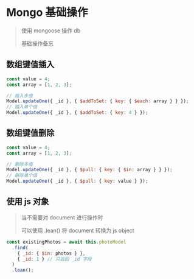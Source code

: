 # Mongo 基础操作

> 使用 mongoose 操作 db
>
> 基础操作备忘

## 数组键值插入

```js
const value = 4;
const array = [1, 2, 3];

// 插入多值
Model.updateOne({ _id }, { $addToSet: { key: { $each: array } } });
// 插入单个值
Model.updateOne({ _id }, { $addToSet: { key: 4 } });
```

## 数组键值删除

```js
const value = 4;
const array = [1, 2, 3];

// 删除多值
Model.updateOne({ _id }, { $pull: { key: { $in: array } } });
// 删除单个值
Model.updateOne({ _id }, { $pull: { key: value } });
```

## 使用 js 对象

> 当不需要对 document 进行操作时
>
> 可以使用 .lean() 将 document 转换为 js object

```js
const existingPhotos = await this.photoModel
  .find(
    { _id: { $in: photos } },
    { _id: 1 } // 只返回 _id 字段
  )
  .lean();
```
